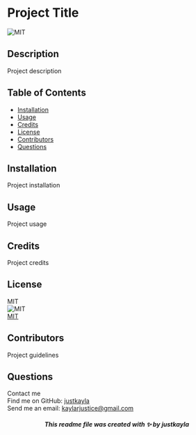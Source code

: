 
# Project Title

![MIT](https://img.shields.io/badge/License-MIT-brightgreen)

## Description
Project description

## Table of Contents
- [Installation](#installation)
- [Usage](#usage)
- [Credits](#credits)
- [License](#license)
- [Contributors](#contributors)
- [Questions](#questions)

## Installation
Project installation

## Usage
Project usage

## Credits
Project credits

## License
MIT<br>
![MIT](https://img.shields.io/badge/License-MIT-brightgreen)<br>
[MIT](https://choosealicense.com/licenses/mit/)

## Contributors
Project guidelines

## Questions
Contact me<br>
Find me on GitHub: [justkayla](https://github.com/justkayla)<br>
Send me an email: kaylarjustice@gmail.com

##### <p align="center">This readme file was created with ✨ by justkayla</p>
